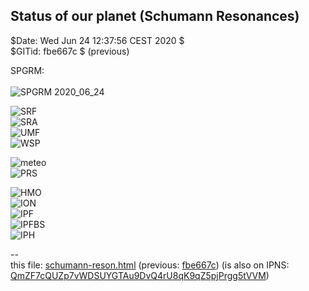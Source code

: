 <!DOCTYPE html><meta charset="utf8"/>

## Status of our planet (Schumann Resonances)

$Date: Wed Jun 24 12:37:56 CEST 2020 $<br>
$GITid: fbe667c $ (previous)<br>

SPGRM:<br>
<br>
![SPGRM 2020_06_24](https://nocc.heartmath.org/spectrogram/gci003/SPGRM_2020_06_24_ch2.jpg)<br>

![SRF](http://sosrff.tsu.ru/new/srf.jpg)<br>
![SRA](http://sosrff.tsu.ru/new/sra.jpg)<br>
![UMF](http://sosrff.tsu.ru/new/umf.jpg)<br>
![WSP](http://sosrff.tsu.ru/new/wsp.jpg)<br>

![meteo](http://sosrff.tsu.ru/new/meteo_en.jpg)<br>
![PRS](http://sosrff.tsu.ru/new/prs.jpg)<br>

![HMO](http://sosrff.tsu.ru/new/hmo.jpg)<br>
![ION](http://sosrff.tsu.ru/new/ion.jpg)<br>
![IPF](http://sosrff.tsu.ru/new/ipf.jpg)<br>
![IPFBS](http://sosrff.tsu.ru/new/ipfbs.jpg)<br>
![IPH](http://sosrff.tsu.ru/new/iph.jpg)<br>

--&nbsp;<br>
this file: [schumann-reson.html](schumann-reson.html) (previous: [fbe667c](https://github.com/Advancement-of-Civilization-Effort/NOCC/blob/fbe667c/schumann-reson.html))
(is also on IPNS: [QmZF7cQUZp7vWDSUYGTAu9DvQ4rU8qK9qZ5pjPrgg5tVVM](https://gateway.ipfs.io/ipns/QmZF7cQUZp7vWDSUYGTAu9DvQ4rU8qK9qZ5pjPrgg5tVVM))


